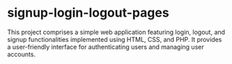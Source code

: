 # signup-login-logout-pages
This project comprises a simple web application featuring login, logout, and signup functionalities implemented using HTML, CSS, and PHP. It provides a user-friendly interface for authenticating users and managing user accounts.

